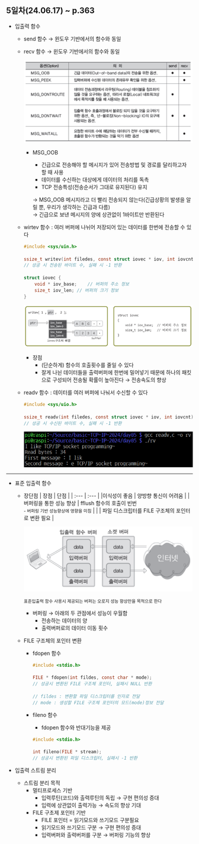 ## 5일차(24.06.17) ~ p.363
- 입출력 함수
    - send 함수 &rarr; 윈도우 기반에서의 함수와 동일
    - recv 함수 &rarr; 윈도우 기반에서의 함수와 동일

        ![옵션&의미](https://raw.githubusercontent.com/HyungJuu/basic-TCP-IP-2024/main/images/tcp014.png)

        - MSG_OOB
            - 긴급으로 전송해야 할 메시지가 있어 전송방법 및 경로를 달리하고자 할 때 사용
            - 데이터를 수신하는 대상에게 데이터의 처리를 독촉
            - TCP 전송특성(전송순서가 그대로 유지된다) 유지  
          
            &rarr; MSG_OOB 메시지라고 더 빨리 전송되지 않는다(긴급상황의 발생을 알릴 뿐, 우리가 생각하는 긴급과 다름)  
            &rarr; 긴급으로 보낸 메시지의 양에 상관없이 1바이트만 반환된다


    - wirtev 함수 : 여러 버퍼에 나뉘어 저장되어 있는 데이터를 한번에 전송할 수 있다

        ```c
        #include <sys/uin.h>

        ssize_t writev(int filedes, const struct iovec * iov, int iovcnt);
        // 성공 시 전송된 바이트 수, 실패 시 -1 반환

        struct iovec {
            void * iov_base;    // 버퍼의 주소 정보
            size_t iov_len; // 버퍼의 크기 정보
        }
        ```

        ![writev](https://raw.githubusercontent.com/HyungJuu/basic-TCP-IP-2024/main/images/tcp015.png)

        - 장점
            - (단순하게) 함수의 호출횟수를 줄일 수 있다
            - 잘게 나뉜 데이터들을 출력버퍼에 한번에 밀어넣기 때문에 하나의 패킷으로 구성되어 전송될 확률이 높아진다 &rarr; 전송속도의 향상


    - readv 함수 : 데이터를 여러 버퍼에 나눠서 수신할 수 있다

        ```c
        #include <sys/uio.h>

        ssize_t readv(int filedes, const struct iovec * iov, int iovcnt);
        // 성공 시 수신된 바이트 수, 실패 시 -1 반환
        ```

        ![readv](https://raw.githubusercontent.com/HyungJuu/basic-TCP-IP-2024/main/images/tcp016.png)
---

- 표준 입출력 함수
    - 장단점
        | 장점 | 단점 |
        | :--- | :--- |
        |이식성이 좋음 | 양방향 통신이 어려움 |
        | 버퍼링을 통한 성능 향상 | fflush 함수의 호출이 빈번 <br><small>- 버퍼링 기반 성능향상에 영향을 미침</small> |
        | | 파일 디스크립터를 FILE 구조체의 포인터로 변환 필요 |

        ![표준입출력함수](https://raw.githubusercontent.com/HyungJuu/basic-TCP-IP-2024/main/images/tcp017.png)
        
        <small>표준입출력 함수 사용시 제공되는 버퍼는 오로지 성능 향상만을 목적으로 한다</small>

        - 버퍼링 &rarr; 아래의 두 관점에서 성능이 우월함
            - 전송하는 데이터의 양
            - 출력버퍼로의 데이터 이동 횟수  

    - FILE 구조체의 포인터 변환
        - fdopen 함수

            ```c
            #include <stdio.h>

            FILE * fdopen(int fildes, const char * mode);
            // 성공시 변환된 FILE 구조체 포인터, 실패시 NULL 반환

            // fildes : 변환할 파일 디스크립터를 인자로 전달
            // mode : 생성할 FILE 구조체 포인터의 모드(mode)정보 전달
            ```
        
        - fileno 함수
            - fdopen 함수와 반대기능을 제공

            ```c
            #include <stdio.h>

            int fileno(FILE * stream);
            // 성공시 변환된 파일 디스크립터, 실패시 -1 반환
            ```

- 입출력 스트림 분리
    - 스트림 분리 목적
        - 멀티프로세스 기반
            - 입력루틴(코드)와 출력루틴의 독립 &rarr; 구현 편의성 증대
            - 입력에 상관없이 출력가능 &rarr; 속도의 향상 기대
        - FILE 구초제 포인터 기반
            - FILE 포인터 = 읽기모드와 쓰기모드 구분필요
            - 읽기모드와 쓰기모드 구분 &rarr; 구현 편의성 증대
            - 입력버퍼와 출력버퍼를 구분 &rarr; 버퍼링 기능의 향상
        
